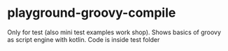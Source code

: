 # playground-groovy-compile
Only for test (also mini test examples work shop). Shows basics of groovy as script engine with kotlin. Code is inside test folder
